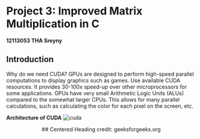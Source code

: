 # Project 3: Improved Matrix Multiplication in C
**12113053 THA Sreyny**
## Introduction
Why do we need CUDA?
GPUs are designed to perform high-speed parallel computations to display graphics such as games. Use available CUDA resources. It provides 30-100x speed-up over other microprocessors for some applications.
GPUs have very small Arithmetic Logic Units (ALUs) compared to the somewhat larger CPUs. This allows for many parallel calculations, such as calculating the color for each pixel on the screen, etc.

**Architecture of CUDA**
![cuda](https://github.com/sreyny1902/SUSTech-Courses/blob/main/CS205-C%2B%2B/project5/img/Cuda.jpg)
<p align="center">
  ## Centered Heading
credit: geeksforgeeks.org
</p>
